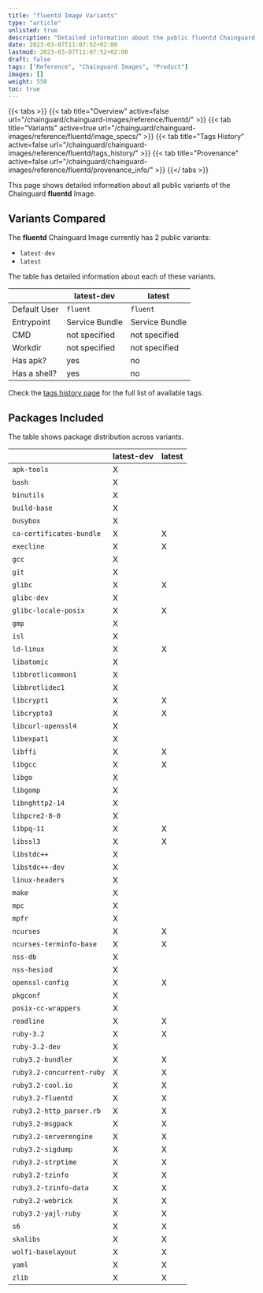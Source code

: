 ```yaml
---
title: "fluentd Image Variants"
type: "article"
unlisted: true
description: "Detailed information about the public fluentd Chainguard Image variants"
date: 2023-03-07T11:07:52+02:00
lastmod: 2023-03-07T11:07:52+02:00
draft: false
tags: ["Reference", "Chainguard Images", "Product"]
images: []
weight: 550
toc: true
---
```


{{< tabs >}}
{{< tab title="Overview" active=false url="/chainguard/chainguard-images/reference/fluentd/" >}}
{{< tab title="Variants" active=true url="/chainguard/chainguard-images/reference/fluentd/image_specs/" >}}
{{< tab title="Tags History" active=false url="/chainguard/chainguard-images/reference/fluentd/tags_history/" >}}
{{< tab title="Provenance" active=false url="/chainguard/chainguard-images/reference/fluentd/provenance_info/" >}}
{{</ tabs >}}

This page shows detailed information about all public variants of the Chainguard **fluentd** Image.

## Variants Compared
The **fluentd** Chainguard Image currently has 2 public variants: 

- `latest-dev`
- `latest`

The table has detailed information about each of these variants.

|              | latest-dev     | latest         |
|--------------|----------------|----------------|
| Default User | `fluent`       | `fluent`       |
| Entrypoint   | Service Bundle | Service Bundle |
| CMD          | not specified  | not specified  |
| Workdir      | not specified  | not specified  |
| Has apk?     | yes            | no             |
| Has a shell? | yes            | no             |

Check the [tags history page](/chainguard/chainguard-images/reference/fluentd/tags_history/) for the full list of available tags.

## Packages Included
The table shows package distribution across variants.

|                           | latest-dev | latest |
|---------------------------|------------|--------|
| `apk-tools`               | X          |        |
| `bash`                    | X          |        |
| `binutils`                | X          |        |
| `build-base`              | X          |        |
| `busybox`                 | X          |        |
| `ca-certificates-bundle`  | X          | X      |
| `execline`                | X          | X      |
| `gcc`                     | X          |        |
| `git`                     | X          |        |
| `glibc`                   | X          | X      |
| `glibc-dev`               | X          |        |
| `glibc-locale-posix`      | X          | X      |
| `gmp`                     | X          |        |
| `isl`                     | X          |        |
| `ld-linux`                | X          | X      |
| `libatomic`               | X          |        |
| `libbrotlicommon1`        | X          |        |
| `libbrotlidec1`           | X          |        |
| `libcrypt1`               | X          | X      |
| `libcrypto3`              | X          | X      |
| `libcurl-openssl4`        | X          |        |
| `libexpat1`               | X          |        |
| `libffi`                  | X          | X      |
| `libgcc`                  | X          | X      |
| `libgo`                   | X          |        |
| `libgomp`                 | X          |        |
| `libnghttp2-14`           | X          |        |
| `libpcre2-8-0`            | X          |        |
| `libpq-11`                | X          | X      |
| `libssl3`                 | X          | X      |
| `libstdc++`               | X          |        |
| `libstdc++-dev`           | X          |        |
| `linux-headers`           | X          |        |
| `make`                    | X          |        |
| `mpc`                     | X          |        |
| `mpfr`                    | X          |        |
| `ncurses`                 | X          | X      |
| `ncurses-terminfo-base`   | X          | X      |
| `nss-db`                  | X          |        |
| `nss-hesiod`              | X          |        |
| `openssl-config`          | X          | X      |
| `pkgconf`                 | X          |        |
| `posix-cc-wrappers`       | X          |        |
| `readline`                | X          | X      |
| `ruby-3.2`                | X          | X      |
| `ruby-3.2-dev`            | X          |        |
| `ruby3.2-bundler`         | X          | X      |
| `ruby3.2-concurrent-ruby` | X          | X      |
| `ruby3.2-cool.io`         | X          | X      |
| `ruby3.2-fluentd`         | X          | X      |
| `ruby3.2-http_parser.rb`  | X          | X      |
| `ruby3.2-msgpack`         | X          | X      |
| `ruby3.2-serverengine`    | X          | X      |
| `ruby3.2-sigdump`         | X          | X      |
| `ruby3.2-strptime`        | X          | X      |
| `ruby3.2-tzinfo`          | X          | X      |
| `ruby3.2-tzinfo-data`     | X          | X      |
| `ruby3.2-webrick`         | X          | X      |
| `ruby3.2-yajl-ruby`       | X          | X      |
| `s6`                      | X          | X      |
| `skalibs`                 | X          | X      |
| `wolfi-baselayout`        | X          | X      |
| `yaml`                    | X          | X      |
| `zlib`                    | X          | X      |

